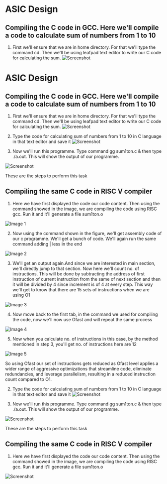 # ASIC Design

## Compiling the C code in GCC. Here we'll compile a code to calculate sum of numbers from 1 to 10


1. First we'll ensure that we are in home directory. For that we'll type the command cd. Then we'll be using leafpad text editor to write our C code for calculating the sum.
   <img src="images\Screenshot (517).png" alt="Screenshot">

    

   
# ASIC Design

## Compiling the C code in GCC. Here we'll compile a code to calculate sum of numbers from 1 to 10


1. First we'll ensure that we are in home directory. For that we'll type the command cd. Then we'll be using leafpad text editor to write our C code for calculating the sum.
   <img src="images\Screenshot (517).png" alt="Screenshot">

    

   

2. Type the code for calculating sum of numbers from 1 to 10 in C language in that text editor and save it
   <img src="images\\Screenshot (518).png" alt="Screenshot">


3. Now we'll run this programme. Type command gg sum1ton.c & then type ./a.out. This will show the output of our programme.
<img src="images\\Screenshot 2024-07-16 105811.png" alt="Screenshot">

These are the steps to perform this task

## Compiling the same C code in RISC V compiler

1. Here we have first displayed the code our code content. Then using the command showed in the image, we are compiling the code using RISC gcc. Run it and it'll generate a file sum1ton.o
<img src="images/1.png" alt="Image 1">

2. Now using the command shown in the figure, we'll get assembly code of our c programme. We'll get a bunch of code. We'll again run the same command adding | less in the end
<img src="images/2.png" alt="Image 2">

3. We'll get an output again.And since we are interested in main section, we'll directly jump to that section. Now here we'll count no. of instructions. This will be done by subtracting the address of first instruction of current instruction from the same of next section and then it will be divided by 4 since increment is of 4 at every step. This way we'll get to know that there are 15 sets of instructions when we are using O1
<img src="images/3.png" alt="Image 3">

4. Now move back to the first tab, in the command we used for compiling the code, now we'll now use Ofast and will repeat the same process
<img src="images/4.png" alt="Image 4">

5. Now when you calculate no. of instructions in this case, by the method mentioned in step 3, you'll get no. of instructions here are 12
<img src="images/5.png" alt="Image 5">

So using Ofast our set of instructions gets reduced as Ofast level applies a wider range of aggressive optimizations that streamline code, eliminate redundancies, and leverage parallelism, resulting in a reduced instruction count compared to O1.


2. Type the code for calculating sum of numbers from 1 to 10 in C language in that text editor and save it
   <img src="images\\Screenshot (518).png" alt="Screenshot">


3. Now we'll run this programme. Type command gg sum1ton.c & then type ./a.out. This will show the output of our programme.
<img src="images\\Screenshot 2024-07-16 105811.png" alt="Screenshot">

These are the steps to perform this task



## Compiling the same C code in RISC V compiler

1. Here we have first displayed the code our code content. Then using the command showed in the image, we are compiling the code using RISC gcc. Run it and it'll generate a file sum1ton.o
 <img src="images\\1.png" alt="Screenshot">

